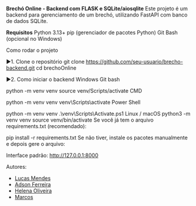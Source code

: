 **Brechó Online - Backend com FLASK e SQLite/aiosqlite**
Este projeto é um backend para gerenciamento de um brechó, utilizando FastAPI com banco de dados SQLite.

**Requisitos**
Python 3.13+
pip (gerenciador de pacotes Python)
Git Bash (opcional no Windows)

Como rodar o projeto

▶1. Clone o repositório
git clone https://github.com/seu-usuario/brecho-backend.git
cd brechoOnline

▶2. Como iniciar o backend
Windows
Git bash

python -m venv venv
source venv/Scripts/activate
CMD

python -m venv venv
venv\Scripts\activate
Power Shell

python -m venv venv
.\venv\Scripts\Activate.ps1
Linux / macOS
python3 -m venv venv
source venv/bin/activate
Se você já tem o arquivo requirements.txt (recomendado):

pip install -r requirements.txt
Se não tiver, instale os pacotes manualmente e depois gere o arquivo:

Interface padrão: http://127.0.0.1:8000

Autores:
- [Lucas Mendes](https://github.com/Luke074)
- [Adson Ferreira](https://github.com/adsonferr)
- [Helena Oliveira](https://github.com/HelenaOliveira366)
- [Marcos](https://github.com/Masterpharao1911)
